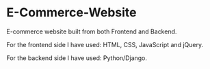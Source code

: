 # E-Commerce-Website
E-commerce website built from both Frontend and Backend.

For the frontend side I have used: HTML, CSS, JavaScript and jQuery.

For the backend side I have used: Python/Django.

